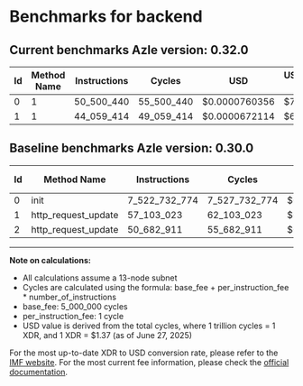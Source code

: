 # Benchmarks for backend

## Current benchmarks Azle version: 0.32.0

| Id  | Method Name | Instructions | Cycles     | USD           | USD/Million Calls | Change                                    |
| --- | ----------- | ------------ | ---------- | ------------- | ----------------- | ----------------------------------------- |
| 0   | 1           | 50_500_440   | 55_500_440 | $0.0000760356 | $76.03            | <font color="green">-7_472_232_334</font> |
| 1   | 1           | 44_059_414   | 49_059_414 | $0.0000672114 | $67.21            | <font color="green">-13_043_609</font>    |

## Baseline benchmarks Azle version: 0.30.0

| Id  | Method Name         | Instructions  | Cycles        | USD           | USD/Million Calls |
| --- | ------------------- | ------------- | ------------- | ------------- | ----------------- |
| 0   | init                | 7_522_732_774 | 7_527_732_774 | $0.0103129939 | $10_312.99        |
| 1   | http_request_update | 57_103_023    | 62_103_023    | $0.0000850811 | $85.08            |
| 2   | http_request_update | 50_682_911    | 55_682_911    | $0.0000762856 | $76.28            |

---

**Note on calculations:**

- All calculations assume a 13-node subnet
- Cycles are calculated using the formula: base_fee + per_instruction_fee \* number_of_instructions
- base_fee: 5_000_000 cycles
- per_instruction_fee: 1 cycle
- USD value is derived from the total cycles, where 1 trillion cycles = 1 XDR, and 1 XDR = $1.37 (as of June 27, 2025)

For the most up-to-date XDR to USD conversion rate, please refer to the [IMF website](https://www.imf.org/external/np/fin/data/rms_sdrv.aspx).
For the most current fee information, please check the [official documentation](https://internetcomputer.org/docs/references/cycles-cost-formulas).
